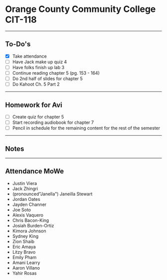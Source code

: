 # Orange County Community College CIT-118

---

## To-Do's

- [x] Take attendance
- [ ] Have Jack make up quiz 4
- [ ] Have folks finish up lab 3
- [ ] Continue reading chapter 5 (pg. 153 - 164)
- [ ] Do 2nd half of slides for chapter 5
- [ ] Do Kahoot Ch. 5 Part 2

---

## Homework for Avi

- [ ] Create quiz for chapter 5
- [ ] Start recording audiobook for chapter 7
- [ ] Pencil in schedule for the remaining content for the rest of the semester

---

## Notes

---

## Attendance MoWe

- Justin Viera
- Jack Zhingri
- (pronounced"Janella") Janeilla Stewart
- Jordan Oates
- Jayden Channer
- Joe Soto
- Alexis Vaquero
- Chris Bacon-King
- Josiah Burden-Ortiz
- Kimora Johnson
- Sydney King
- Zion Shaib
- Eric Amaya
- Litzy Bravo
- Emily Pham
- Amani Learry
- Aaron Villano
- Yahir Rosas